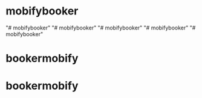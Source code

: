 # mobifybooker
"# mobifybooker" 
"# mobifybooker" 
"# mobifybooker" 
"# mobifybooker" 
"# mobifybooker" 
# bookermobify
# bookermobify
